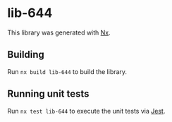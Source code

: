 # lib-644

This library was generated with [Nx](https://nx.dev).

## Building

Run `nx build lib-644` to build the library.

## Running unit tests

Run `nx test lib-644` to execute the unit tests via [Jest](https://jestjs.io).
